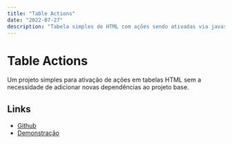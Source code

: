 ```yaml
---
title: "Table Actions"
date: "2022-07-27"
description: "Tabela simples de HTML com ações sendo ativadas via javascript sem necessidade dependências."
---
```


# Table Actions

Um projeto simples para ativação de ações em tabelas HTML sem a necessidade de adicionar novas dependências ao projeto base.

## Links

* [Github](https://github.com/marcmatias/table-actions)
* [Demonstração](https://marcmatias.github.io/table-actions/)